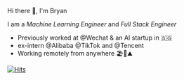 Hi there 👋, I'm Bryan

I am a _Machine Learning Engineer_ and _Full Stack Engineer_
- Previously worked at @Wechat & an AI startup in 🇸🇬
- ex-intern @Alibaba @TikTok and @Tencent
- Working remotely from anywhere 🏖️🌲⛰️

[![Hits](https://hits.seeyoufarm.com/api/count/incr/badge.svg?url=https%3A%2F%2Fgithub.com%2Fwzb3422%2Fhit-counter&count_bg=%2379C83D&title_bg=%23555555&icon=&icon_color=%23E7E7E7&title=hits&edge_flat=false)](https://hits.seeyoufarm.com)
